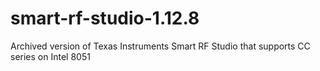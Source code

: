 # smart-rf-studio-1.12.8
Archived version of Texas Instruments Smart RF Studio that supports CC series on Intel 8051
